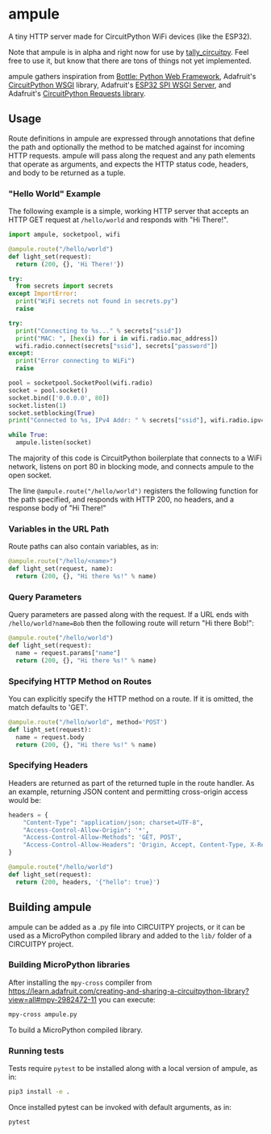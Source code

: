 # ampule

A tiny HTTP server made for CircuitPython WiFi devices (like the ESP32).

Note that ampule is in alpha and right now for use by
[tally_circuitpy](https://github.com/deckerego/tally_circuitpy). Feel free to
use it, but know that there are tons of things not yet implemented.

ampule gathers inspiration from
[Bottle: Python Web Framework](https://bottlepy.org/docs/dev/index.html),
Adafruit's [CircuitPython WSGI](https://github.com/adafruit/Adafruit_CircuitPython_WSGI)
library, Adafruit's [ESP32 SPI WSGI Server](https://github.com/adafruit/Adafruit_CircuitPython_ESP32SPI/blob/main/adafruit_esp32spi/adafruit_esp32spi_wsgiserver.py),
and Adafruit's [CircuitPython Requests library](https://github.com/adafruit/Adafruit_CircuitPython_Requests).

## Usage

Route definitions in ampule are expressed through annotations that define the
path and optionally the method to be matched against for incoming HTTP requests.
ampule will pass along the request and any path elements that operate as arguments,
and expects the HTTP status code, headers, and body to be returned as a tuple.

### "Hello World" Example

The following example is a simple, working HTTP server that accepts an
HTTP GET request at `/hello/world` and responds with "Hi There!".

```python
import ampule, socketpool, wifi

@ampule.route("/hello/world")
def light_set(request):
  return (200, {}, 'Hi There!'})

try:
  from secrets import secrets
except ImportError:
  print("WiFi secrets not found in secrets.py")
  raise

try:
  print("Connecting to %s..." % secrets["ssid"])
  print("MAC: ", [hex(i) for i in wifi.radio.mac_address])
  wifi.radio.connect(secrets["ssid"], secrets["password"])
except:
  print("Error connecting to WiFi")
  raise

pool = socketpool.SocketPool(wifi.radio)
socket = pool.socket()
socket.bind(['0.0.0.0', 80])
socket.listen(1)
socket.setblocking(True)
print("Connected to %s, IPv4 Addr: " % secrets["ssid"], wifi.radio.ipv4_address)

while True:
  ampule.listen(socket)
```

The majority of this code is CircuitPython boilerplate that connects to a WiFi
network, listens on port 80 in blocking mode, and connects ampule to the open socket.

The line `@ampule.route("/hello/world")` registers the following function for
the path specified, and responds with HTTP 200, no headers, and a response body
of "Hi There!"

### Variables in the URL Path

Route paths can also contain variables, as in:

```python
@ampule.route("/hello/<name>")
def light_set(request, name):
  return (200, {}, "Hi there %s!" % name)
```

### Query Parameters

Query parameters are passed along with the request. If a URL ends with
`/hello/world?name=Bob` then the following route will return
"Hi there Bob!":

```python
@ampule.route("/hello/world")
def light_set(request):
  name = request.params["name"]
  return (200, {}, "Hi there %s!" % name)
```

### Specifying HTTP Method on Routes

You can explicitly specify the HTTP method on a route. If it is omitted,
the match defaults to 'GET'.

```python
@ampule.route("/hello/world", method='POST')
def light_set(request):
  name = request.body
  return (200, {}, "Hi there %s!" % name)
```

### Specifying Headers

Headers are returned as part of the returned tuple in the route handler.
As an example, returning JSON content and permitting cross-origin access
would be:

```python
headers = {
    "Content-Type": "application/json; charset=UTF-8",
    "Access-Control-Allow-Origin": '*',
    "Access-Control-Allow-Methods": 'GET, POST',
    "Access-Control-Allow-Headers": 'Origin, Accept, Content-Type, X-Requested-With, X-CSRF-Token'
}

@ampule.route("/hello/world")
def light_set(request):
  return (200, headers, '{"hello": true}')
```

## Building ampule

ampule can be added as a .py file into CIRCUITPY projects, or it can be
used as a MicroPython compiled library and added to the `lib/` folder
of a CIRCUITPY project.

### Building MicroPython libraries

After installing the `mpy-cross` compiler from
https://learn.adafruit.com/creating-and-sharing-a-circuitpython-library?view=all#mpy-2982472-11
you can execute:

```sh
mpy-cross ampule.py
```

To build a MicroPython compiled library.

### Running tests

Tests require `pytest` to be installed along with a local version of ampule, as in:

```sh
pip3 install -e .
```

Once installed pytest can be invoked with default arguments, as in:

```sh
pytest
```
